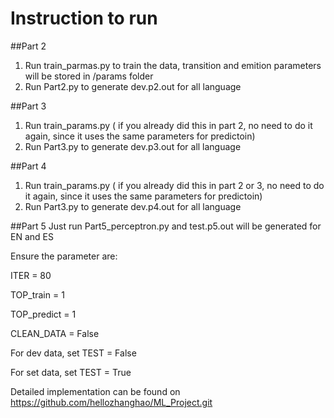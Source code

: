 # Instruction to run 
##Part 2
1. Run train_parmas.py to train the data, transition and emition parameters will be stored in /params folder
2. Run Part2.py to generate dev.p2.out for all language

##Part 3
1. Run train_params.py ( if you already did this in part 2, no need to do it again, since it uses the same parameters for predictoin)
2. Run Part3.py to generate dev.p3.out for all language

##Part 4
1. Run train_params.py ( if you already did this in part 2 or 3, no need to do it again, since it uses the same parameters for predictoin)
2. Run Part3.py to generate dev.p4.out for all language

##Part 5
Just run Part5_perceptron.py and test.p5.out will be generated for EN and ES

Ensure the parameter are:

ITER = 80

TOP_train = 1

TOP_predict = 1

CLEAN_DATA = False

For dev data, set TEST = False

For set data, set TEST = True


Detailed implementation can be found on 
https://github.com/hellozhanghao/ML_Project.git


